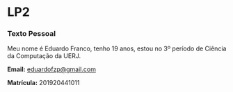 # LP2
<h3> Texto Pessoal </h3>
   <p>Meu nome é Eduardo Franco, tenho 19 anos, estou no 3º período de Ciência da Computação da UERJ.

  **Email:** eduardofzp@gmail.com
  
  **Matrícula:** 201920441011
